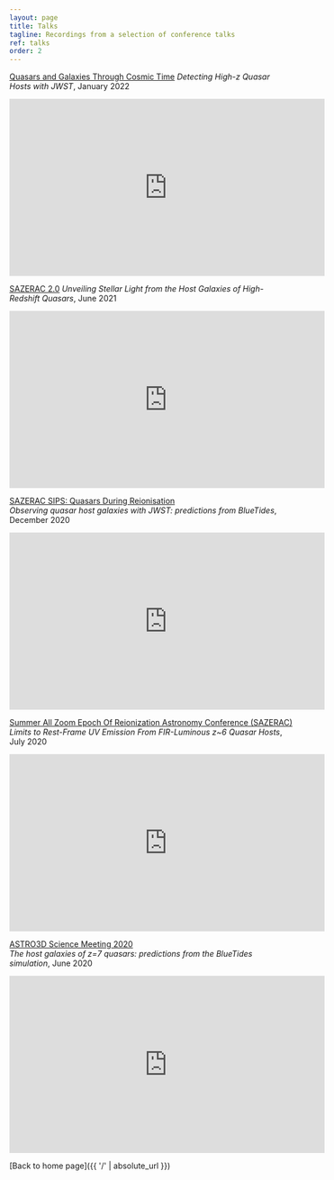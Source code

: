 ```yaml
---
layout: page
title: Talks
tagline: Recordings from a selection of conference talks
ref: talks
order: 2
---
```

[Quasars and Galaxies Through Cosmic Time](https://www.astro.udp.cl/Quasars_and_Galaxies_through_Cosmic_Time/index.html)
*Detecting High-z Quasar Hosts with JWST*, January 2022
<iframe width="560" height="315" src="https://www.youtube.com/embed/WN0enr3AdXU?start=4215" title="YouTube video player" frameborder="0" allow="accelerometer; autoplay; clipboard-write; encrypted-media; gyroscope; picture-in-picture" allowfullscreen></iframe>

[SAZERAC 2.0](http://sazerac-conference.org/index.html)
*Unveiling Stellar Light from the Host Galaxies of High-Redshift Quasars*,  June 2021
<iframe width="560" height="315" src="https://www.youtube.com/embed/4S-JZs-pqTc" frameborder="0" allow="accelerometer; autoplay; encrypted-media; gyroscope; picture-in-picture" allowfullscreen></iframe>

[SAZERAC SIPS: Quasars During Reionisation](http://sazerac-conference.org/SIPS2021/2.html)  
*Observing quasar host galaxies with JWST: predictions from BlueTides*, December 2020
<iframe width="560" height="315" src="https://www.youtube.com/embed/e6Yiq18VOsY" frameborder="0" allow="accelerometer; autoplay; encrypted-media; gyroscope; picture-in-picture" allowfullscreen></iframe>

[Summer All Zoom Epoch Of Reionization Astronomy Conference (SAZERAC)](http://sazerac-conference.org/index.html)  
*Limits to Rest-Frame UV Emission From FIR-Luminous z~6 Quasar Hosts*, July 2020
<iframe width="560" height="315" src="https://www.youtube.com/embed/nZOyZl86-UM" frameborder="0" allow="accelerometer; autoplay; encrypted-media; gyroscope; picture-in-picture" allowfullscreen></iframe>

[ASTRO3D Science Meeting 2020](https://astro3d.org.au/)  
*The host galaxies of z=7 quasars: predictions from the BlueTides simulation*, June 2020
<iframe width="560" height="315" src="https://www.youtube.com/embed/Cc78jsRWfiU" frameborder="0" allow="accelerometer; autoplay; encrypted-media; gyroscope; picture-in-picture" allowfullscreen></iframe>


[Back to home page]({{ '/' | absolute_url }})
